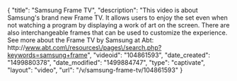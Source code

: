 {
    "title": "Samsung Frame TV",
    "description": "This video is about Samsung's brand new Frame TV.  It allows users to enjoy the set even when not watching a program by displaying a work of art on the screen.  There are also interchangeable frames that can be  used to customize the experience.  See more about the Frame TV by Samsung at Abt: http:\/\/www.abt.com\/resources\/pages\/search.php?keywords=samsung+frame",
    "videoid": "104861593",
    "date_created": "1499880378",
    "date_modified": "1499884747",
    "type": "captivate",
    "layout": "video",
    "url": "\/v\/samsung-frame-tv\/104861593"
}